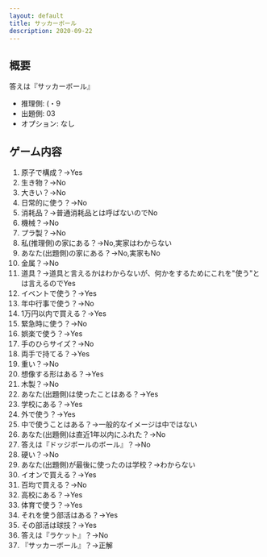 ```yaml
---
layout: default
title: サッカーボール
description: 2020-09-22
---
```


## 概要

答えは『サッカーボール』

- 推理側: (・9
- 出題側: 03
- オプション: なし

## ゲーム内容

1. 原子で構成？→Yes
2. 生き物？→No
3. 大きい？→No
4. 日常的に使う？→No
5. 消耗品？→普通消耗品とは呼ばないのでNo
6. 機械？→No
7. プラ製？→No
8. 私(推理側)の家にある？→No,実家はわからない
9. あなた(出題側)の家にある？→No,実家もNo
10. 金属？→No
11. 道具？→道具と言えるかはわからないが、何かをするためにこれを"使う"とは言えるのでYes
12. イベントで使う？→Yes
13. 年中行事で使う？→No
14. 1万円以内で買える？→Yes
15. 緊急時に使う？→No
16. 娯楽で使う？→Yes
17. 手のひらサイズ？→No
18. 両手で持てる？→Yes
19. 重い？→No
20. 想像する形はある？→Yes
21. 木製？→No
22. あなた(出題側)は使ったことはある？→Yes
23. 学校にある？→Yes
24. 外で使う？→Yes
25. 中で使うことはある？→一般的なイメージは中ではない
26. あなた(出題側)は直近1年以内にふれた？→No
27. 答えは『ドッジボールのボール』？→No
28. 硬い？→No
29. あなた(出題側)が最後に使ったのは学校？→わからない
30. イオンで買える？→Yes
31. 百均で買える？→No
32. 高校にある？→Yes
33. 体育で使う？→Yes
34. それを使う部活はある？→Yes
35. その部活は球技？→Yes
36. 答えは『ラケット』？→No
37. 『サッカーボール』？→正解

